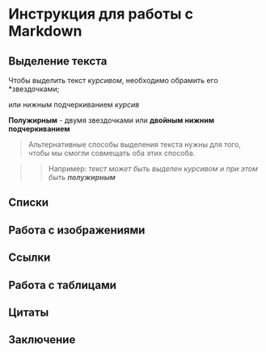 # Инструкция для работы с Markdown

## Выделение текста
Чтобы выделить текст *курсивом*, необходимо обрамить его *звездочками;

или нижным подчеркиванием _курсив_

**Полужирным** - двумя звездочками или __двойным нижним подчеркиванием__

> Альтернативные способы выделения текста нужны для того, чтобы  мы смогли совмещать оба этих способа. 

>>Например: 
_текст может быть выделен курсивом и при этом быть **полужирным**_
## Списки

## Работа с изображениями

## Ссылки

## Работа с таблицами

## Цитаты

## Заключение
